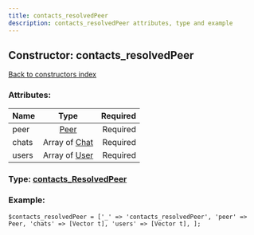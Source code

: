 ```yaml
---
title: contacts_resolvedPeer
description: contacts_resolvedPeer attributes, type and example
---
```

## Constructor: contacts\_resolvedPeer  
[Back to constructors index](index.md)



### Attributes:

| Name     |    Type       | Required |
|----------|:-------------:|---------:|
|peer|[Peer](../types/Peer.md) | Required|
|chats|Array of [Chat](../types/Chat.md) | Required|
|users|Array of [User](../types/User.md) | Required|



### Type: [contacts\_ResolvedPeer](../types/contacts_ResolvedPeer.md)


### Example:

```
$contacts_resolvedPeer = ['_' => 'contacts_resolvedPeer', 'peer' => Peer, 'chats' => [Vector t], 'users' => [Vector t], ];
```